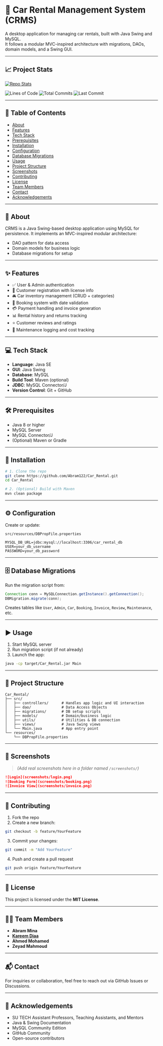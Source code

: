 # 🚗 Car Rental Management System (CRMS)

A desktop application for managing car rentals, built with Java Swing and MySQL.  
It follows a modular MVC-inspired architecture with migrations, DAOs, domain models, and a Swing GUI.

---

## 📈 Project Stats
[![Repo Stats](https://github-readme-stats.vercel.app/api/pin/?username=Abram122&repo=Car_Rental&show_owner=false&title_color=blue&icon_color=yellow&bg_color=0d1117)](https://github.com/Abram122/Car_Rental)

![Lines of Code](https://tokei.rs/b1/github/Abram122/Car_Rental)
![Total Commits](https://img.shields.io/github/commit-activity/y/Abram122/Car_Rental)
![Last Commit](https://img.shields.io/github/last-commit/Abram122/Car_Rental)

---

## 📑 Table of Contents

- [About](#about)
- [Features](#features)
- [Tech Stack](#tech-stack)
- [Prerequisites](#prerequisites)
- [Installation](#installation)
- [Configuration](#configuration)
- [Database Migrations](#database-migrations)
- [Usage](#usage)
- [Project Structure](#project-structure)
- [Screenshots](#screenshots)
- [Contributing](#contributing)
- [License](#license)
- [Team Members](#team-members)
- [Contact](#contact)
- [Acknowledgements](#acknowledgements)

---

## 📝 About

CRMS is a Java Swing-based desktop application using MySQL for persistence. It implements an MVC-inspired modular architecture:

- DAO pattern for data access  
- Domain models for business logic  
- Database migrations for setup

---

## ✨ Features

- ✅ User & Admin authentication  
- 🧾 Customer registration with license info  
- 🚘 Car inventory management (CRUD + categories)  
- 📅 Booking system with date validation  
- 💳 Payment handling and invoice generation  
- 📊 Rental history and returns tracking  
- ⭐ Customer reviews and ratings  
- 🔧 Maintenance logging and cost tracking  

---

## 💻 Tech Stack

- **Language**: Java SE  
- **GUI**: Java Swing  
- **Database**: MySQL  
- **Build Tool**: Maven (optional)  
- **JDBC**: MySQL Connector/J  
- **Version Control**: Git + GitHub  

---

## 🛠 Prerequisites

- Java 8 or higher  
- MySQL Server  
- MySQL Connector/J  
- (Optional) Maven or Gradle  

---

## 🚀 Installation

```bash
# 1. Clone the repo
git clone https://github.com/Abram122/Car_Rental.git
cd Car_Rental

# 2. (Optional) Build with Maven
mvn clean package
````

---

## ⚙️ Configuration

Create or update:

```
src/resources/DBPropFile.properties
```

```properties
MYSQL_DB_URL=jdbc:mysql://localhost:3306/car_rental_db
USER=your_db_username
PASSWORD=your_db_password
```

---

## 🗄️ Database Migrations

Run the migration script from:

```java
Connection conn = MySQLConnection.getInstance().getConnection();
DBMigration.migrate(conn);
```

Creates tables like `User`, `Admin`, `Car`, `Booking`, `Invoice`, `Review`, `Maintenance`, etc.

---

## ▶️ Usage

1. Start MySQL server
2. Run migration script (if not already)
3. Launch the app:

```bash
java -cp target/Car_Rental.jar Main
```

---

## 📁 Project Structure

```
Car_Rental/
├── src/
│   ├── controllers/      # Handles app logic and UI interaction
│   ├── dao/              # Data Access Objects
│   ├── migrations/       # DB setup scripts
│   ├── models/           # Domain/business logic
│   ├── utils/            # Utilities & DB connection
│   ├── views/            # Java Swing views
│   └── Main.java         # App entry point
└── resources/
    └── DBPropFile.properties
```

---

## 📸 Screenshots

> *(Add real screenshots here in a folder named `/screenshots/`)*

```markdown
![Login](screenshots/login.png)
![Booking Form](screenshots/booking.png)
![Invoice View](screenshots/invoice.png)
```

---

## 🤝 Contributing

1. Fork the repo
2. Create a new branch:

```bash
git checkout -b feature/YourFeature
```

3. Commit your changes:

```bash
git commit -m "Add YourFeature"
```

4. Push and create a pull request

```bash
git push origin feature/YourFeature
```

---

## 📜 License

This project is licensed under the **MIT License**.

---

## 👨‍💻 Team Members

* **Abram Mina**
* **[Kareem Diaa](https://github.com/kareemdiaa)**
* **Ahmed Mohamed**
* **Zeyad Mahmoud**

---

## 📬 Contact

For inquiries or collaboration, feel free to reach out via GitHub Issues or Discussions.

---

## 🙌 Acknowledgements

* SU TECH Assistant Professors, Teaching Assistants, and Mentors
* Java & Swing Documentation
* MySQL Community Edition
* GitHub Community
* Open-source contributors

